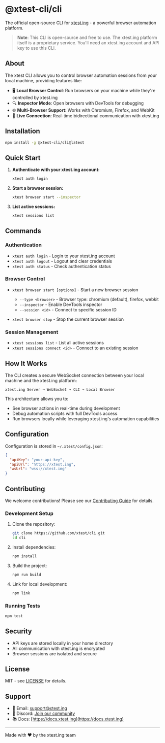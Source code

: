 # @xtest-cli/cli

The official open-source CLI for [xtest.ing](https://xtest.ing) - a powerful browser automation platform.

> **Note**: This CLI is open-source and free to use. The xtest.ing platform itself is a proprietary service. You'll need an xtest.ing account and API key to use this CLI.

## About

The xtest CLI allows you to control browser automation sessions from your local machine, providing features like:

- 🖥️ **Local Browser Control**: Run browsers on your machine while they're controlled by xtest.ing
- 🔍 **Inspector Mode**: Open browsers with DevTools for debugging
- 🌐 **Multi-Browser Support**: Works with Chromium, Firefox, and WebKit
- 🔄 **Live Connection**: Real-time bidirectional communication with xtest.ing

## Installation

```bash
npm install -g @xtest-cli/cli@latest
```

## Quick Start

1. **Authenticate with your xtest.ing account:**
   ```bash
   xtest auth login
   ```

2. **Start a browser session:**
   ```bash
   xtest browser start --inspector
   ```

3. **List active sessions:**
   ```bash
   xtest sessions list
   ```

## Commands

### Authentication
- `xtest auth login` - Login to your xtest.ing account
- `xtest auth logout` - Logout and clear credentials
- `xtest auth status` - Check authentication status

### Browser Control
- `xtest browser start [options]` - Start a new browser session
  - `--type <browser>` - Browser type: chromium (default), firefox, webkit
  - `--inspector` - Enable DevTools inspector
  - `--session <id>` - Connect to specific session ID

- `xtest browser stop` - Stop the current browser session

### Session Management
- `xtest sessions list` - List all active sessions
- `xtest sessions connect <id>` - Connect to an existing session

## How It Works

The CLI creates a secure WebSocket connection between your local machine and the xtest.ing platform:

```
xtest.ing Server → WebSocket → CLI → Local Browser
```

This architecture allows you to:
- See browser actions in real-time during development
- Debug automation scripts with full DevTools access
- Run browsers locally while leveraging xtest.ing's automation capabilities

## Configuration

Configuration is stored in `~/.xtest/config.json`:

```json
{
  "apiKey": "your-api-key",
  "apiUrl": "https://xtest.ing",
  "wsUrl": "wss://xtest.ing"
}
```

## Contributing

We welcome contributions! Please see our [Contributing Guide](CONTRIBUTING.md) for details.

### Development Setup

1. Clone the repository:
   ```bash
   git clone https://github.com/xtest/cli.git
   cd cli
   ```

2. Install dependencies:
   ```bash
   npm install
   ```

3. Build the project:
   ```bash
   npm run build
   ```

4. Link for local development:
   ```bash
   npm link
   ```

### Running Tests

```bash
npm test
```

## Security

- API keys are stored locally in your home directory
- All communication with xtest.ing is encrypted
- Browser sessions are isolated and secure

## License

MIT - see [LICENSE](LICENSE) for details.

## Support

- 📧 Email: support@xtest.ing
- 💬 Discord: [Join our community](https://discord.gg/xtest)
- 📚 Docs: [https://docs.xtest.ing](https://docs.xtest.ing)

---

Made with ❤️ by the xtest.ing team 